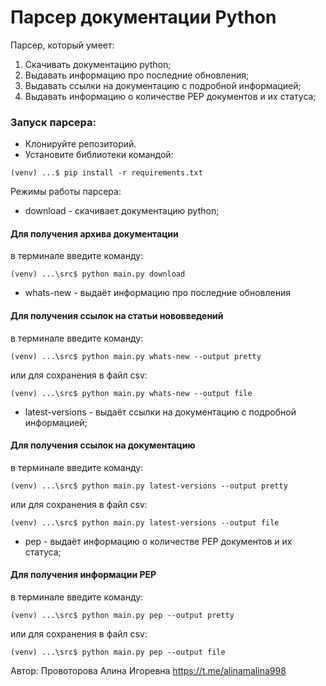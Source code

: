 # Парсер документации Python

Парсер, который умеет:
1. Скачивать документацию python;
2. Выдавать информацию про последние обновления;
3. Выдавать ссылки на документацию с подробной информацией;
4. Выдавать информацию о количестве PEP документов и их статуса;

### Запуск парсера:
- Клонируйте репозиторий.
- Установите библиотеки командой:
```
(venv) ...$ pip install -r requirements.txt
```

Режимы работы парсера:
- download - скачивает документацию python;
#### Для получения архива документации
в терминале введите команду:

```
(venv) ...\src$ python main.py download
```
- whats-new - выдаёт информацию про последние обновления
#### Для получения ссылок на статьи нововведений 
в терминале введите команду:

```
(venv) ...\src$ python main.py whats-new --output pretty
```
или для сохранения в файл csv:
```
(venv) ...\src$ python main.py whats-new --output file
```
- latest-versions - выдаёт ссылки на документацию с подробной информацией;
#### Для получения ссылок на документацию 
в терминале введите команду:

```
(venv) ...\src$ python main.py latest-versions --output pretty
```
или для сохранения в файл csv:
```
(venv) ...\src$ python main.py latest-versions --output file
```

- pep - выдаёт информацию о количестве PEP документов и их статуса;

#### Для получения информации PEP 
в терминале введите команду:

```
(venv) ...\src$ python main.py pep --output pretty
```
или для сохранения в файл csv:
```
(venv) ...\src$ python main.py pep --output file
```

Автор: Провоторова Алина Игоревна
https://t.me/alinamalina998


